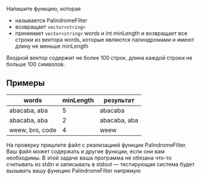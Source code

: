 Напишите функцию, которая
- называется PalindromeFilter
- возвращает `vector<string>`
- принимает `vector<string>` words и int minLength и возвращает все строки из вектора words, которые являются палиндромами и имеют длину не меньше minLength

Входной вектор содержит не более 100 строк, длина каждой строки не больше 100 символов.
## Примеры

| **words**       | **minLength** | **результат** |
| --------------- | ------------- | ------------- |
| abacaba, aba    | 5             | abacaba       |
| abacaba, aba    | 2             | abacaba, aba  |
| weew, bro, code | 4             | weew          |

На проверку пришлите файл с реализацией функции PalindromeFilter. Ваш файл может содержать и другие функции, если они вам необходимы. В этой задаче ваша программа не обязана что-то считывать из stdin и записывать в stdout — тестирующая система будет вызывать вашу функцию PalindromeFilter напрямую